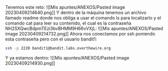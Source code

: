 Tenemos este reto:
![[Mis apuntes/ANEXOS/Pasted image 20230409214640.png]]
Y dentro de la máquina tenemos un archivo llamado readme donde nos obliga a usar el comando ls para localizarlo y el comando cat para leer su contenido, el cual es la contraseña NH2SXQwcBdpmTEzi3bvBHMM9H66vVXjL:
![[Mis apuntes/ANEXOS/Pasted image 20230409214732.png]]
Ahora nos conectamos por ssh poniendo esta contraseña pero con el usuario bandit1:
```bash
ssh -p 2220 bandit1@bandit.labs.overthewire.org
```
Y ya estamos dentro:
![[Mis apuntes/ANEXOS/Pasted image 20230409214930.png]]